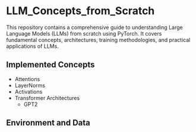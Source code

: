 # LLM_Concepts_from_Scratch
This repository contains a comprehensive guide to understanding Large Language Models (LLMs) from scratch using PyTorch. It covers fundamental concepts, architectures, training methodologies, and practical applications of LLMs.

## Implemented Concepts
- Attentions
- LayerNorms
- Activations
- Transformer Architectures
    - GPT2

## Environment and Data